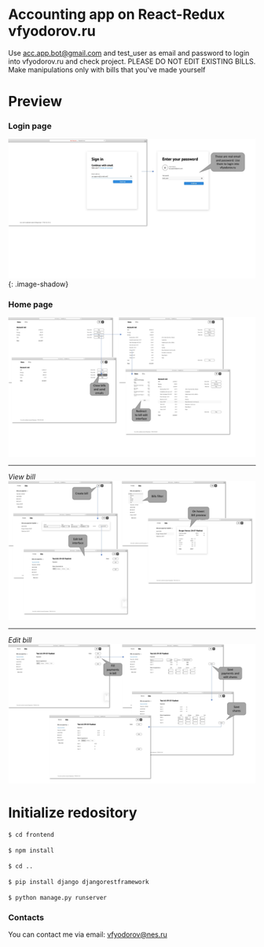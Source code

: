 # Accounting app on React-Redux vfyodorov.ru

Use acc.app.bot@gmail.com and test_user as email and password to login into vfyodorov.ru and check project. PLEASE DO NOT EDIT EXISTING BILLS. Make manipulations only with bills that you've made yourself


# Preview

### Login page
![Login page](/readme_src/Login_page.jpg "Login page"){: .image-shadow}

### Home page
![Home page](/readme_src/Account_page.jpg "Home page")

<hr>

*View bill*
![View bill](/readme_src/View_bill.jpg "View bill")

***

*Edit bill*
![Edit bill](/readme_src/Edit_bill.jpg "Edit bill")


# Initialize redository

```
$ cd frontend

$ npm install

$ cd ..

$ pip install django djangorestframework

$ python manage.py runserver
```

### Contacts
You can contact me via email: vfyodorov@nes.ru
